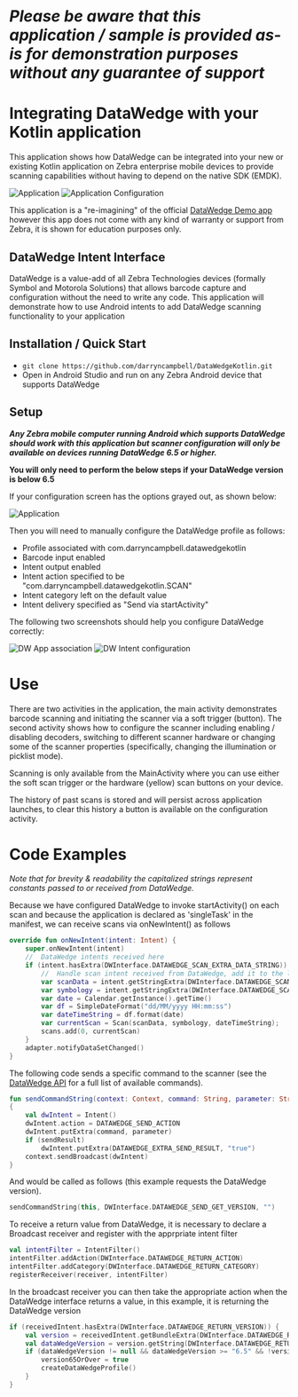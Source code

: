 *Please be aware that this application / sample is provided as-is for demonstration purposes without any guarantee of support*
=========================================================

# Integrating DataWedge with your Kotlin application

This application shows how DataWedge can be integrated into your new or existing Kotlin application on Zebra enterprise mobile devices to provide scanning capabilities without having to depend on the native SDK (EMDK). 

![Application](https://raw.githubusercontent.com/darryncampbell/DataWedgeKotlin/master/screenshots/application_01.png)
![Application Configuration](https://raw.githubusercontent.com/darryncampbell/DataWedgeKotlin/master/screenshots/application_02.png)

This application is a "re-imagining" of the official [DataWedge Demo app](http://techdocs.zebra.com/datawedge/latest/guide/demo/) however this app does not come with any kind of warranty or support from Zebra, it is shown for education purposes only.

## DataWedge Intent Interface
DataWedge is a value-add of all Zebra Technologies devices (formally Symbol and Motorola Solutions) that allows barcode capture and configuration without the need to write any code.  This application will demonstrate how to use Android intents to add DataWedge scanning functionality to your application

## Installation / Quick Start
* `git clone https://github.com/darryncampbell/DataWedgeKotlin.git`
* Open in Android Studio and run on any Zebra Android device that supports DataWedge 

## Setup
***Any Zebra mobile computer running Android which supports DataWedge should work with this application but scanner configuration will only be available on devices running DataWedge 6.5 or higher.***

**You will only need to perform the below steps if your DataWedge version is below 6.5**

If your configuration screen has the options grayed out, as shown below:

![Application](https://raw.githubusercontent.com/darryncampbell/DataWedgeKotlin/master/screenshots/application_pre_65.png)

Then you will need to manually configure the DataWedge profile as follows:
* Profile associated with com.darryncampbell.datawedgekotlin
* Barcode input enabled
* Intent output enabled
* Intent action specified to be "com.darryncampbell.datawedgekotlin.SCAN"
* Intent category left on the default value
* Intent delivery specified as "Send via startActivity"
 
The following two screenshots should help you configure DataWedge correctly:

![DW App association](https://raw.githubusercontent.com/darryncampbell/DataWedgeKotlin/master/screenshots/datawedge_02.png)
![DW Intent configuration](https://raw.githubusercontent.com/darryncampbell/DataWedgeKotlin/master/screenshots/datawedge_03.png)

# Use

There are two activities in the application, the main activity demonstrates barcode scanning and initiating the scanner via a soft trigger (button).  The second activity shows how to configure the scanner including enabling / disabling decoders, switching to different scanner hardware or changing some of the scanner properties (specifically, changing the illumination or picklist mode).

Scanning is only available from the MainActivity where you can use either the soft scan trigger or the hardware (yellow) scan buttons on your device.

The history of past scans is stored and will persist across application launches, to clear this history a button is available on the configuration activity.

# Code Examples

*Note that for brevity & readability the capitalized strings represent constants passed to or received from DataWedge.*

Because we have configured DataWedge to invoke startActivity() on each scan and because the application is declared as 'singleTask' in the manifest, we can receive scans via onNewIntent() as follows

``` kotlin
override fun onNewIntent(intent: Intent) {
    super.onNewIntent(intent)
    //  DataWedge intents received here
    if (intent.hasExtra(DWInterface.DATAWEDGE_SCAN_EXTRA_DATA_STRING)) {
        //  Handle scan intent received from DataWedge, add it to the list of scans
        var scanData = intent.getStringExtra(DWInterface.DATAWEDGE_SCAN_EXTRA_DATA_STRING)
        var symbology = intent.getStringExtra(DWInterface.DATAWEDGE_SCAN_EXTRA_LABEL_TYPE)
        var date = Calendar.getInstance().getTime()
        var df = SimpleDateFormat("dd/MM/yyyy HH:mm:ss")
        var dateTimeString = df.format(date)
        var currentScan = Scan(scanData, symbology, dateTimeString);
        scans.add(0, currentScan)
    }
    adapter.notifyDataSetChanged()
}
```

The following code sends a specific command to the scanner (see the [DataWedge API](http://techdocs.zebra.com/datawedge/latest/guide/api/) for a full list of available commands).  

``` kotlin
fun sendCommandString(context: Context, command: String, parameter: String, sendResult: Boolean = false)
{
    val dwIntent = Intent()
    dwIntent.action = DATAWEDGE_SEND_ACTION
    dwIntent.putExtra(command, parameter)
    if (sendResult)
        dwIntent.putExtra(DATAWEDGE_EXTRA_SEND_RESULT, "true")
    context.sendBroadcast(dwIntent)
}
```

And would be called as follows (this example requests the DataWedge version).  

``` kotlin
sendCommandString(this, DWInterface.DATAWEDGE_SEND_GET_VERSION, "")
```

To receive a return value from DataWedge, it is necessary to declare a Broadcast receiver and register with the apprpriate intent filter

``` kotlin
val intentFilter = IntentFilter()
intentFilter.addAction(DWInterface.DATAWEDGE_RETURN_ACTION)
intentFilter.addCategory(DWInterface.DATAWEDGE_RETURN_CATEGORY)
registerReceiver(receiver, intentFilter)
```

In the broadcast receiver you can then take the appropriate action when the DataWedge interface returns a value, in this example, it is returning the DataWedge version

``` kotlin
if (receivedIntent.hasExtra(DWInterface.DATAWEDGE_RETURN_VERSION)) {
    val version = receivedIntent.getBundleExtra(DWInterface.DATAWEDGE_RETURN_VERSION);
    val dataWedgeVersion = version.getString(DWInterface.DATAWEDGE_RETURN_VERSION_DATAWEDGE);
    if (dataWedgeVersion != null && dataWedgeVersion >= "6.5" && !version65OrOver) {
        version65OrOver = true
        createDataWedgeProfile()
    }
}
```
